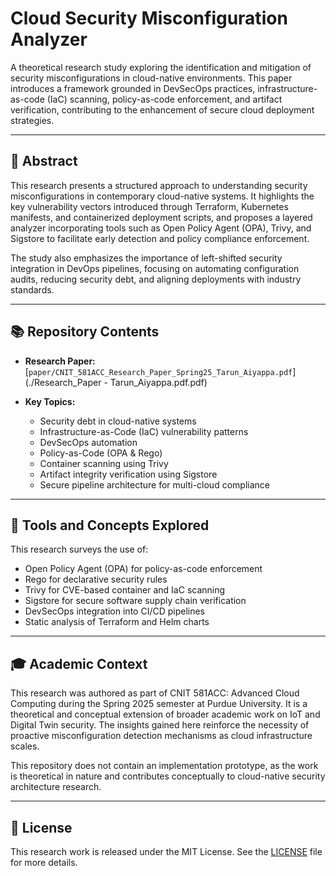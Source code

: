 # Cloud Security Misconfiguration Analyzer

A theoretical research study exploring the identification and mitigation of security misconfigurations in cloud-native environments. This paper introduces a framework grounded in DevSecOps practices, infrastructure-as-code (IaC) scanning, policy-as-code enforcement, and artifact verification, contributing to the enhancement of secure cloud deployment strategies.

---

## 📄 Abstract

This research presents a structured approach to understanding security misconfigurations in contemporary cloud-native systems. It highlights the key vulnerability vectors introduced through Terraform, Kubernetes manifests, and containerized deployment scripts, and proposes a layered analyzer incorporating tools such as Open Policy Agent (OPA), Trivy, and Sigstore to facilitate early detection and policy compliance enforcement.

The study also emphasizes the importance of left-shifted security integration in DevOps pipelines, focusing on automating configuration audits, reducing security debt, and aligning deployments with industry standards.

---

## 📚 Repository Contents

* **Research Paper:** [`paper/CNIT_581ACC_Research_Paper_Spring25_Tarun_Aiyappa.pdf`](./Research_Paper - Tarun_Aiyappa.pdf.pdf)
* **Key Topics:**

  * Security debt in cloud-native systems
  * Infrastructure-as-Code (IaC) vulnerability patterns
  * DevSecOps automation
  * Policy-as-Code (OPA & Rego)
  * Container scanning using Trivy
  * Artifact integrity verification using Sigstore
  * Secure pipeline architecture for multi-cloud compliance

---

## 🧠 Tools and Concepts Explored

This research surveys the use of:

* Open Policy Agent (OPA) for policy-as-code enforcement
* Rego for declarative security rules
* Trivy for CVE-based container and IaC scanning
* Sigstore for secure software supply chain verification
* DevSecOps integration into CI/CD pipelines
* Static analysis of Terraform and Helm charts

---

## 🎓 Academic Context

This research was authored as part of CNIT 581ACC: Advanced Cloud Computing during the Spring 2025 semester at Purdue University. It is a theoretical and conceptual extension of broader academic work on IoT and Digital Twin security. The insights gained here reinforce the necessity of proactive misconfiguration detection mechanisms as cloud infrastructure scales.

This repository does not contain an implementation prototype, as the work is theoretical in nature and contributes conceptually to cloud-native security architecture research.

---

## 📜 License

This research work is released under the MIT License. See the [LICENSE](./LICENSE) file for more details.

